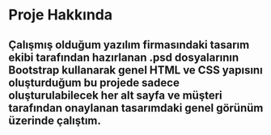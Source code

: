 # Proje Hakkında

## Çalışmış olduğum yazılım firmasındaki tasarım ekibi tarafından hazırlanan .psd dosyalarının Bootstrap kullanarak genel HTML ve CSS yapısını oluşturduğum bu projede sadece oluşturulabilecek her alt sayfa ve müşteri tarafından onaylanan tasarımdaki genel görünüm üzerinde çalıştım.